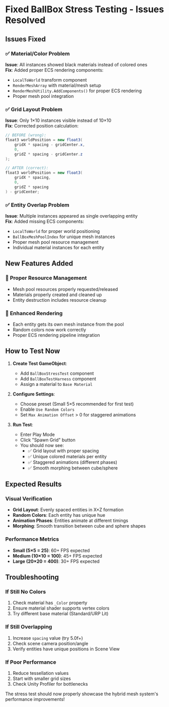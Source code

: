 # Fixed BallBox Stress Testing - Issues Resolved

## Issues Fixed

### ✅ **Material/Color Problem**
**Issue**: All instances showed black materials instead of colored ones  
**Fix**: Added proper ECS rendering components:
- `LocalToWorld` transform component
- `RenderMeshArray` with material/mesh setup
- `RenderMeshUtility.AddComponents()` for proper ECS rendering
- Proper mesh pool integration

### ✅ **Grid Layout Problem**
**Issue**: Only 1×10 instances visible instead of 10×10  
**Fix**: Corrected position calculation:
```csharp
// BEFORE (wrong):
float3 worldPosition = new float3(
    gridX * spacing - gridCenter.x,
    0,
    gridZ * spacing - gridCenter.z
);

// AFTER (correct):
float3 worldPosition = new float3(
    gridX * spacing,
    0,
    gridZ * spacing
) - gridCenter;
```

### ✅ **Entity Overlap Problem**
**Issue**: Multiple instances appeared as single overlapping entity  
**Fix**: Added missing ECS components:
- `LocalToWorld` for proper world positioning
- `BallBoxMeshPoolIndex` for unique mesh instances
- Proper mesh pool resource management
- Individual material instances for each entity

## New Features Added

### 🔧 **Proper Resource Management**
- Mesh pool resources properly requested/released
- Materials properly created and cleaned up
- Entity destruction includes resource cleanup

### 🎨 **Enhanced Rendering**
- Each entity gets its own mesh instance from the pool
- Random colors now work correctly
- Proper ECS rendering pipeline integration

## How to Test Now

1. **Create Test GameObject**:
   - Add `BallBoxStressTest` component
   - Add `BallBoxTestHarness` component
   - Assign a material to `Base Material`

2. **Configure Settings**:
   - Choose preset (Small 5×5 recommended for first test)
   - Enable `Use Random Colors`
   - Set `Max Animation Offset` > 0 for staggered animations

3. **Run Test**:
   - Enter Play Mode
   - Click "Spawn Grid" button
   - You should now see:
     - ✅ Grid layout with proper spacing
     - ✅ Unique colored materials per entity
     - ✅ Staggered animations (different phases)
     - ✅ Smooth morphing between cube/sphere

## Expected Results

### Visual Verification
- **Grid Layout**: Evenly spaced entities in X×Z formation
- **Random Colors**: Each entity has unique hue
- **Animation Phases**: Entities animate at different timings
- **Morphing**: Smooth transition between cube and sphere shapes

### Performance Metrics
- **Small (5×5 = 25)**: 60+ FPS expected
- **Medium (10×10 = 100)**: 45+ FPS expected  
- **Large (20×20 = 400)**: 30+ FPS expected

## Troubleshooting

### If Still No Colors
1. Check material has `_Color` property
2. Ensure material shader supports vertex colors
3. Try different base material (Standard/URP Lit)

### If Still Overlapping
1. Increase `spacing` value (try 5.0f+)
2. Check scene camera position/angle
3. Verify entities have unique positions in Scene View

### If Poor Performance
1. Reduce tessellation values
2. Start with smaller grid sizes
3. Check Unity Profiler for bottlenecks

The stress test should now properly showcase the hybrid mesh system's performance improvements!